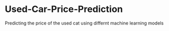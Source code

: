 # Used-Car-Price-Prediction

Predicting the price of the used cat using differnt machine learning models
